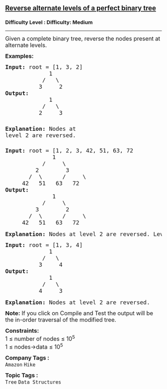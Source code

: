 <h2><a href="https://www.geeksforgeeks.org/problems/reverse-alternate-levels-of-a-perfect-binary-tree/1?page=8&category=Tree,Binary%20Search%20Tree,DFS,BFS&sortBy=difficulty">Reverse alternate levels of a perfect binary tree</a></h2><h3>Difficulty Level : Difficulty: Medium</h3><hr><div class="problems_problem_content__Xm_eO"><p><span style="font-size: 18px;">Given a complete binary tree, reverse the nodes present at alternate levels.</span></p>
<p><strong><span style="font-size: 18px;">Examples:</span></strong></p>
<pre><span style="font-size: 18px;"><strong>Input: </strong>root = [1, 3, 2]
             1
           /   \
          3     2</span>
<strong><span style="font-size: 18px;">Output:</span></strong>
<span style="font-size: 18px;">             1
           /   \
          2     3</span>

<span style="font-size: 18px;"><strong>Explanation: </strong>Nodes at level 2 are reversed.</span></pre>
<pre><span style="font-size: 18px;"><strong>Input:</strong> root = [1, 2, 3, 42, 51, 63, 72
              1
           /     \
         2        3
       /  \      /     \
     42   51   63   72</span>
<span style="font-size: 18px;"><strong>Output:</strong>
              1
           /     \
         3        2
       /  \      /     \
     42   51   63   72</span>

<span style="font-size: 18px;"><strong>Explanation: </strong>Nodes at level 2 are reversed. Level 1 and 3 remain as it is.</span></pre>
<pre><span style="font-size: 18px;"><strong>Input: </strong>root = [1, 3, 4]
             1
           /   \
          3     4</span>
<strong><span style="font-size: 18px;">Output:</span></strong>
<span style="font-size: 18px;">             1
           /   \
          4     3</span>

<span style="font-size: 18px;"><strong>Explanation: </strong>Nodes at level 2 are reversed.</span></pre>
<p><span style="font-size: 18px;"><strong>Note:</strong> If you click on Compile and Test the output will be the in-order traversal of the modified tree.</span></p>
<p><span style="font-size: 18px;"><strong>Constraints:</strong><br>1 ≤ number of nodes ≤ 10<sup>5</sup><br>1 ≤ nodes-&gt;data ≤ 10<sup>5</sup><br></span></p></div><p><span style=font-size:18px><strong>Company Tags : </strong><br><code>Amazon</code>&nbsp;<code>Hike</code>&nbsp;<br><p><span style=font-size:18px><strong>Topic Tags : </strong><br><code>Tree</code>&nbsp;<code>Data Structures</code>&nbsp;